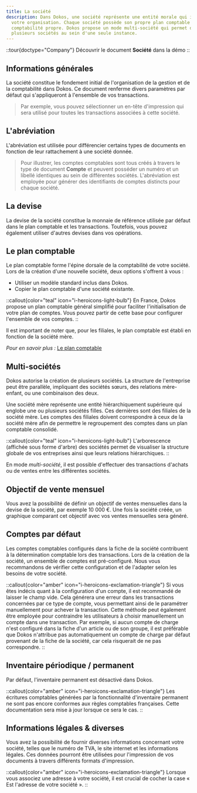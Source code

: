 ```yaml
---
title: La société
description: Dans Dokos, une société représente une entité morale qui incarne
  votre organisation. Chaque société possède son propre plan comptable et sa
  comptabilité propre. Dokos propose un mode multi-société qui permet de gérer
  plusieurs sociétés au sein d'une seule instance.
---
```


::tour{doctype="Company"}
Découvrir le document **Société** dans la démo
::

## Informations générales

La société constitue le fondement initial de l'organisation de la gestion et de la comptabilité dans Dokos. Ce document renferme divers paramètres par défaut qui s'appliqueront à l'ensemble de vos transactions.

> Par exemple, vous pouvez sélectionner un en-tête d'impression qui sera utilisé pour toutes les transactions associées à cette société.

## L'abréviation

L'abréviation est utilisée pour différencier certains types de documents en fonction de leur rattachement à une société donnée.

> Pour illustrer, les comptes comptables sont tous créés à travers le type de document **Compte** et peuvent posséder un numéro et un libellé identiques au sein de différentes sociétés. L'abréviation est employée pour générer des identifiants de comptes distincts pour chaque société.

## La devise

La devise de la société constitue la monnaie de référence utilisée par défaut dans le plan comptable et les transactions. Toutefois, vous pouvez également utiliser d'autres devises dans vos opérations.

## Le plan comptable

Le plan comptable forme l'épine dorsale de la comptabilité de votre société. Lors de la création d'une nouvelle société, deux options s'offrent à vous :

- Utiliser un modèle standard inclus dans Dokos.
- Copier le plan comptable d'une société existante.

::callout{color="teal" icon="i-heroicons-light-bulb"}
En France, Dokos propose un plan comptable général simplifié pour faciliter l'initialisation de votre plan de comptes. Vous pouvez partir de cette base pour configurer l'ensemble de vos comptes.
::

Il est important de noter que, pour les filiales, le plan comptable est établi en fonction de la société mère.

*Pour en savoir plus :* [Le plan comptable](/dokos/parametrage/plan-comptable)

## Multi-sociétés

Dokos autorise la création de plusieurs sociétés. La structure de l'entreprise peut être parallèle, impliquant des sociétés sœurs, des relations mère-enfant, ou une combinaison des deux.

Une société mère représente une entité hiérarchiquement supérieure qui englobe une ou plusieurs sociétés filles. Ces dernières sont des filiales de la société mère. Les comptes des filiales doivent correspondre à ceux de la société mère afin de permettre le regroupement des comptes dans un plan comptable consolidé.

::callout{color="teal" icon="i-heroicons-light-bulb"}
L'arborescence (affichée sous forme d'arbre) des sociétés permet de visualiser la structure globale de vos entreprises ainsi que leurs relations hiérarchiques.
::

En mode *multi-société*, il est possible d'effectuer des transactions d'achats ou de ventes entre les différentes sociétés.

## Objectif de vente mensuel

Vous avez la possibilité de définir un objectif de ventes mensuelles dans la devise de la société, par exemple 10 000 €. Une fois la société créée, un graphique comparant cet objectif avec vos ventes mensuelles sera généré.

## Comptes par défaut

Les comptes comptables configurés dans la fiche de la société contribuent à la détermination comptable lors des transactions. Lors de la création de la société, un ensemble de comptes est pré-configuré. Nous vous recommandons de vérifier cette configuration et de l'adapter selon les besoins de votre société.

::callout{color="amber" icon="i-heroicons-exclamation-triangle"}
Si vous êtes indécis quant à la configuration d'un compte, il est recommandé de laisser le champ vide. Cela générera une erreur dans les transactions concernées par ce type de compte, vous permettant ainsi de le paramétrer manuellement pour achever la transaction. Cette méthode peut également être employée pour contraindre les utilisateurs à choisir manuellement un compte dans une transaction. Par exemple, si aucun compte de charge n'est configuré dans la fiche d'un article ou de son groupe, il est préférable que Dokos n'attribue pas automatiquement un compte de charge par défaut provenant de la fiche de la société, car cela risquerait de ne pas correspondre.
::

## Inventaire périodique / permanent

Par défaut, l'inventaire permanent est désactivé dans Dokos.

::callout{color="amber" icon="i-heroicons-exclamation-triangle"}
Les écritures comptables générées par la fonctionnalité d'inventaire permanent ne sont pas encore conformes aux règles comptables françaises. Cette documentation sera mise à jour lorsque ce sera le cas.
::

## Informations légales & diverses

Vous avez la possibilité de fournir diverses informations concernant votre société, telles que le numéro de TVA, le site internet et les informations légales. Ces données pourront être utilisées pour l'impression de vos documents à travers différents formats d'impression.

::callout{color="amber" icon="i-heroicons-exclamation-triangle"}
Lorsque vous associez une adresse à votre société, il est crucial de cocher la case « Est l'adresse de votre société ».
::

